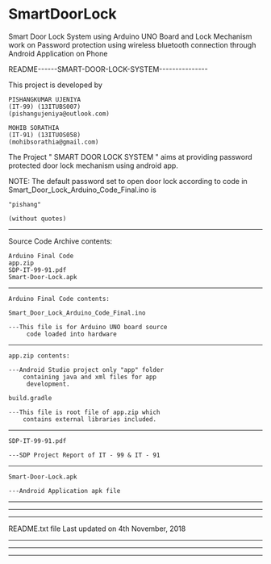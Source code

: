 # SmartDoorLock
Smart Door Lock System using Arduino UNO Board and Lock Mechanism work on Password protection using wireless bluetooth connection through Android Application on Phone


README------SMART-DOOR-LOCK-SYSTEM---------------

This project is developed  by 

	PISHANGKUMAR UJENIYA	
	(IT-99)	(13ITUBS007)
	(pishangujeniya@outlook.com)

	MOHIB SORATHIA	
	(IT-91)	(13ITUOS058)	
	(mohibsorathia@gmail.com)

The Project " SMART DOOR LOCK SYSTEM " aims at 
providing password protected door lock mechanism 
using android app.

NOTE: The default password set to open door lock 
	according to 
code in Smart_Door_Lock_Arduino_Code_Final.ino is 

	"pishang"

	(without quotes)

--------------------------------------------------

Source Code Archive contents:
	
	Arduino Final Code
	app.zip
	SDP-IT-99-91.pdf
	Smart-Door-Lock.apk

---------------------------------------------------

	Arduino Final Code contents:

	Smart_Door_Lock_Arduino_Code_Final.ino
	
	---This file is for Arduino UNO board source
		 code loaded into hardware


---------------------------------------------------

	app.zip contents:

	---Android Studio project only "app" folder 
		containing java and xml files for app
		 development.
	
	build.gradle

	---This file is root file of app.zip which 
		contains external libraries included.
	

---------------------------------------------------

	SDP-IT-99-91.pdf

	---SDP Project Report of IT - 99 & IT - 91

---------------------------------------------------

	Smart-Door-Lock.apk
	
	---Android Application apk file

---------------------------------------------------
---------------------------------------------------
---------------------------------------------------

README.txt file Last updated on 4th November, 2018

---------------------------------------------------
---------------------------------------------------
---------------------------------------------------
